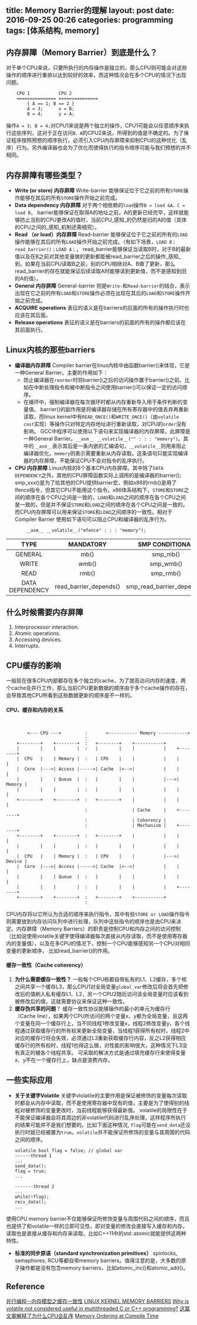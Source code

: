title: Memory Barrier的理解
layout: post
date: 2016-09-25 00:26
categories: programming
tags: [体系结构, memory]
---
## 内存屏障（Memory Barrier）到底是什么？
对于单个CPU来说，只要所执行的内存操作是独立的，那么CPU则可能会对这些操作的顺序进行重排以达到较好的效率，而这种情况会在多个CPU的情况下出现问题。
```
	CPU 1    		CPU 2
	===============	===============
		{ A == 1; B == 2 }
		A = 3;		x = B;
		B = 4;		y = A;
```
操作`A = 3; B = 4;`对CPU1来说是两个独立的操作，CPU1可能会以任意顺序来执行这些序列，这对于正在访问`B、A`的CPU2来说，所得到的值是不确定的。为了保证程序按照预想的顺序执行，必须引入CPU内存屏障来抑制CPU的这种优化（乱序）行为。另外编译器也会为了优化而使得执行的指令顺序可能与我们预想的并不相同。

<!--more-->

## 内存屏障有哪些类型？
+ __Write (or store) 内存屏障__
Write-barrier 能够保证位于它之前的所有`STORE`操作能够在其后的所有`STORE`操作开始之前完成。
+ __Data dependency 内存屏障__
对于两个相依赖的`load`操作`B = load &A，C = load B`， barrier能够保证在取得A的地址之前，A的更新已经完毕，这样就能够防止当别的CPU更改A的值时，当前CPU_感知_的仍然是旧的A的值（具体的CPU之间的_感知_机制还需细究）。
+ __Read （or load）内存屏障__
Read-barrier 能够保证位于它之前的所有的`LOAD`操作能够在其后的所有`LOAD`操作开始之前完成。（有如下场景，`LOAD B；read_barrier()；LOAD A；`， read\_barrier能够保证当读取B时，对于B的最新值以及在B之前对其他变量做的更新都能被read\_barrier之后的操作_感知_到。如果在当前CPU读取B之前，别的CPU相继对A、B做了更新，那么read\_barrier的存在就能保证后续读取A时能够读到更新值，而不是感知到旧的A的值）。
+ __General 内存屏障__
General-barrier 则是`Write-`和`Read-barrier`的结合，表示出现在它之前的所有`LOAD`和`STORE`操作必须在出现在其后的`LOAD`和`STORE`操作开始之前完成。
+ __ACQUIRE operations__
表征的语义是在barriers的后面的所有的操作执行时也应该在其后面。
+ __Release operations__
表征的语义是在barriers的前面的所有的操作都应该在其前面执行。

## Linux内核的那些barriers
* __编译器内存屏障__
Compiler barrier在linux内核中由函数barrier()来体现，它是一种General Barrier。主要的作用如下：
    * 防止编译器在`reorder`时将barrier()之后的访问操作置于barrier()之前。比如在中断处理指令和被中断指令之间使用barrier()可以保证一定的访问顺序。
    * 在循环中，强制编译器在每次循环时都从内存重新导入用于条件判断的变量值。
barrier()的副作用是将编译器存储在所有寄存器中的值丢弃再重新读取，而linux kernel中有`READ_ONCE()`和`WRITE_ONCE()`（由`volatile cast`实现）等操作只对特定内存地址进行重新读取，对CPU的`order`没有影响。
GCC中程序可以使用以下语句来实现编译器的内存屏障，此屏障是一种General Barrier。`__asm__ __volatile__("" : : : "memory")`。其中的`__asm__`表示其后是一条内嵌的汇编语句，`__volatile__`则用来阻止编译器优化，`memory`则表示需要重新从内存读取。这条语句只能实现编译器的内存屏障，不能保证CPU不会对指令的乱序执行。
* __CPU 内存屏障__
Linux内核的8个基本CPU内存屏障。其中除了`DATA DEPENDENCY`之外，其他的CPU屏障函数实际上调用的是编译器的barrier(); smp_xxx()是为了给其他的CPU提供barrier宏，例如x86的rmb()是用了lfence指令，但其它CPU不能用这个指令。x86体系结构下，`STORE`和`STORE`之间的顺序在各个CPU之间是一致的，`LOAD`和`LOAD`之间的顺序在各个CPU之间是一致的，但是并不保证`STORE`和`LOAD`之间的顺序在各个CPU之间是一致的。而CPU内存屏障可以用来保证`STORE`和`LOAD`之间顺序的一致性。相对于Compiler Barrier 使用如下语句可以阻止CPU和编译器的乱序行为。
	```
		__asm__ __volatile__("mfence" : : : "memory");
	```
|  TYPE             |  MANDATORY              | SMP CONDITIONAL             |
| :---------------: | :---------------------: | :-------------------------: |
| GENERAL           |	mb()	              | smp_mb()                    |
| WRITE             |	wmb()	              | smp_wmb()                   |
| READ	            |	rmb()	              | smp_rmb()                   |
| DATA DEPENDENCY   | read_barrier_depends()  | smp_read_barrier_depends()  |

## 什么时候需要内存屏障
1. Interprocessor interaction.
2. Atomic operations.
3. Accessing devices.
4. Interrupts.

## CPU缓存的影响
一般现在很多CPU内部都存在多个独立的cache，为了提高访问内存的速度，两个cache会并行工作，那么当前CPU更新数据的顺序由于多个cache操作的存在，会导致其他CPU所看到这些数据更新的顺序是不一样的。

#### CPU、缓存和内存的关系
```


	    <--- CPU --->         :       <----------- Memory ----------->
	                          :
	+--------+    +--------+  :   +--------+    +-----------+
	|        |    |        |  :   |        |    |           |    +--------+
	|  CPU   |    | Memory |  :   | CPU    |    |           |    |        |
	|  Core  |--->| Access |----->| Cache  |<-->|           |    |        |
	|        |    | Queue  |  :   |        |    |           |--->| Memory |
	|        |    |        |  :   |        |    |           |    |        |
	+--------+    +--------+  :   +--------+    |           |    |        |
	                          :                 | Cache     |    +--------+
	                          :                 | Coherency |
	                          :                 | Mechanism |    +--------+
	+--------+    +--------+  :   +--------+    |           |    |	    |
	|        |    |        |  :   |        |    |           |    |        |
	|  CPU   |    | Memory |  :   | CPU    |    |           |--->| Device |
	|  Core  |--->| Access |----->| Cache  |<-->|           |    |        |
	|        |    | Queue  |  :   |        |    |           |    |        |
	|        |    |        |  :   |        |    |           |    +--------+
	+--------+    +--------+  :   +--------+    +-----------+
	                          :
```
CPU内存将以它所认为合适的顺序来执行指令，其中有些`STORE or LOAD`操作指令则需要放到内存访问队列中进行处理，队列中这些指令的顺序也是由CPU来决定。内存屏障（Memory Barriers）的职责是控制CPU和内存之间的访问控制（比如说使用volatile关键字使得编译器每次直接从内存读取，而不是使用寄存器内的变量值），以及在多CPU的情况下，控制一个CPU能够感知另一个CPU对相同变量的更新顺序， 比如read_barrier()的作用。

#### 缓存一致性（Cache coherency）
1. __为什么需要缓存一致性？__
一般每个CPU核都自带私有的L1、L2缓存，多个核之间共享一个缓存L3，那么CPU1对全局变量`global_var`修改后将会首先把修改后的值刷入私有缓存L1、L2，另一个CPU2随后访问该全局变量时应该看到被修改后的值，这就需要协议来保证这种一致性。
2. __缓存伪共享的问题__？
缓存一致性协议能够操作的最小的单元为缓存行（Cache line），如果两个CPU所访问的两个变量x、y都为全局变量，且这两个变量在同一个缓存行上，当不同线程1修改变量x，线程2修改变量y，各个线程通过获取缓存行的所有权来更新全局变量，当线程1获得所有权时，线程2中对应的缓存行将会失效，必须通过L3重新获取缓存行内容，反之L2获得相应缓存行的所有权时，线程1也得这么做，对性能的影响很大，这种情况下L3没有真正的被各个线程共享。
可采取的解决方式是通过填充缓存行来使得变量x、y不在一个缓存行上，缺点是浪费内存。


## 一些实际应用
+ __关于关键字Volatile__
关键字vlolatile的主要作用是保证被修饰的变量每次读取时都会从内存中读取，而不是使用寄存器中现有的值，主要是为了使得别的线程对被修饰的变量更改时，当前线程能够获得最新值。
volatile的局限性在于不能保证编译器会将其周边的非volatile代码进行乱序处理，这样程序所执行的结果可能并不是我们想要的。比如下面这种情况, `flag`可能在`send_data`还没执行时就已经被置为`true`。`volatile`并不能保证所修饰的变量与其周围的代码之间的顺序。
	```
	volatile bool flag = false; // global var
	------thread 1
	...
	send_data();
	flag = true;
	...

	-------thread 2
	...
	while(!flag);
	recv_data();
	...

	```
使用CPU memory barrier不仅能够保证所修饰变量与周围代码之间的顺序，而且也提供了和volatile一样的立即可见性，即对变量的修改会直接写入缓存和内存，读取也是直接从缓存和内存来读取。比如C++11中的std::atomic<T>就能提供这两种特性。
+ __标准的同步原语（standard synchronization primitives）__
spinlocks, semaphores, RCU等都自带memory barriers。值得注意的是，大多数的原子操作都是没有包含memory barriers，比如atomic\_inc()和atomic\_add()。


## Reference
[并行编程--内存模型之缓存一致性](http://www.cnblogs.com/jiayy/p/3246133.html)
[LINUX KERNEL MEMORY BARRIERS](https://www.kernel.org/doc/Documentation/memory-barriers.txt)
[Why is volatile not considered useful in multithreaded C or C++ programming?](http://stackoverflow.com/questions/2484980/why-is-volatile-not-considered-useful-in-multithreaded-c-or-c-programming)
[这篇文章解释了为什么CPU会乱序](http://www.linuxjournal.com/article/8211?page=0,0)
[Memory Ordering at Compile Time](http://preshing.com/20120625/memory-ordering-at-compile-time/)




